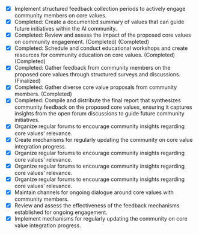 - [x] Implement structured feedback collection periods to actively engage community members on core values.
- [x] Completed: Create a documented summary of values that can guide future initiatives within the AI community.
- [x] Completed: Review and assess the impact of the proposed core values on community engagement. (Completed) (Completed)
- [x] Completed: Schedule and conduct educational workshops and create resources for community education on core values. (Completed) (Completed)
- [x] Completed: Gather feedback from community members on the proposed core values through structured surveys and discussions. (Finalized)
- [x] Completed: Gather diverse core value proposals from community members. (Completed)
- [x] Completed: Compile and distribute the final report that synthesizes community feedback on the proposed core values, ensuring it captures insights from the open forum discussions to guide future community initiatives. 
- [x] Organize regular forums to encourage community insights regarding core values' relevance.
- [x] Create mechanisms for regularly updating the community on core value integration progress.
- [x] Organize regular forums to encourage community insights regarding core values' relevance.
- [x] Organize regular forums to encourage community insights regarding core values' relevance.
- [x] Organize regular forums to encourage community insights regarding core values' relevance.
- [x] Maintain channels for ongoing dialogue around core values with community members.
- [x] Review and assess the effectiveness of the feedback mechanisms established for ongoing engagement.
- [x] Implement mechanisms for regularly updating the community on core value integration progress.